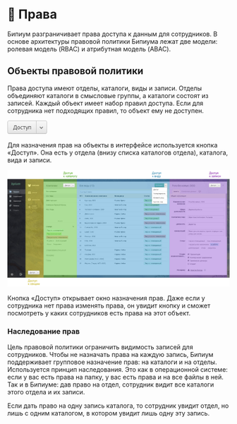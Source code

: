 # 🔑 Права

Бипиум разграничивает права доступа к данным для сотрудников. В основе архитектуры правовой политики Бипиума лежат две модели: ролевая модель (RBAC) и атрибутная модель (ABAC).

## Объекты правовой политики

Права доступа имеют отделы, каталоги, виды и записи. Отделы объединяют каталоги в смысловые группы, а каталоги состоят из записей. Каждый объект имеет набор правил доступа. Если для сотрудника нет подходящих правил, то объект ему не доступен.

![](../../.gitbook/assets/share-button.jpg)

Для назначения прав на объекты в интерфейсе используется кнопка «Доступ». Она есть у отдела (внизу списка каталогов отдела), каталога, вида и записи.

![](../../.gitbook/assets/objects-share-button.jpg)

Кнопка «Доступ» открывает окно назначения прав. Даже если у сотрудника нет права изменять права, он увидит кнопку и сможет посмотреть у каких сотрудников есть права на этот объект.

### Наследование прав

Цель правовой политики ограничить видимость записей для сотрудников. Чтобы не назначать права на каждую запись, Бипиум поддерживает групповое назначение прав: на каталоги и на отделы. Используется принцип наследования. Это как в операционной системе: если у вас есть права на папку, у вас есть права и на все файлы в ней. Так и в Бипиуме: дав право на отдел, сотрудник видит все каталоги этого отдела и их записи.

Если дать право на одну запись каталога, то сотрудник увидит отдел, но лишь с одним каталогом, в котором увидит лишь одну эту запись.
